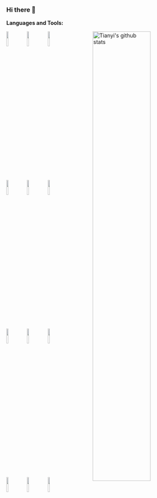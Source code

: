### Hi there 👋

<!--
**gtianyi/gtianyi** is a ✨ _special_ ✨ repository because its `README.md` (this file) appears on your GitHub profile.

Here are some ideas to get you started:

- 🔭 I’m currently working on ...
- 🌱 I’m currently learning ...
- 👯 I’m looking to collaborate on ...
- 🤔 I’m looking for help with ...
- 💬 Ask me about ...
- 📫 How to reach me: ...
- 😄 Pronouns: ...
- ⚡ Fun fact: ...
-->

**Languages and Tools:** 

<!-- Your github readme stats
You can use this api: https://github.com/anuraghazra/github-readme-stats
-->
<p>
  <a href="https://github.com/onimur/handle-path-oz">
    <img width="55%" align="right" alt="Tianyi's github stats" src="https://github-readme-stats.vercel.app/api?username=gtianyi&show_icons=true&hide_border=true" />
  </a>
  
  <!-- Your languages and tools. Be careful with the alignment. 
  You can use this sites to get logos: https://www.vectorlogo.zone or https://simpleicons.org/
  -->
  <code><img width="10%" src="https://uapprojectschool.files.wordpress.com/2015/11/devc.png"></code>
  <code><img width="10%" src="https://www.vectorlogo.zone/logos/python/python-ar21.svg"></code>
  <code><img width="10%" src="https://www.vectorlogo.zone/logos/git-scm/git-scm-ar21.svg"></code>
  <br />
  <code><img width="10%" src="https://cdn.freebiesupply.com/logos/large/2x/jenkins-logo-png-transparent.png"></code>
  <code><img width="10%" src="https://www.vectorlogo.zone/logos/atlassian_jira/atlassian_jira-ar21.svg"></code>
  <code><img width="10%" src="http://seekvectorlogo.com/wp-content/uploads/2019/04/confluence-vector-logo.png"></code>
  <br />
  <code><img width="10%" src="https://upload.wikimedia.org/wikipedia/commons/4/4f/Neovim-logo.svg"></code>
  <code><img width="10%" src="https://www.vectorlogo.zone/logos/docker/docker-ar21.svg"></code>
  <code><img width="10%" src="https://www.vectorlogo.zone/logos/json/json-ar21.svg"></code>
  <br />
  <code><img width="10%" src="https://www.vectorlogo.zone/logos/ubuntu/ubuntu-ar21.svg"></code>
  <code><img width="10%" src="https://www.fullstackpython.com/img/logos/zsh.jpg"></code>
  <code><img width="10%" src="https://www.vectorlogo.zone/logos/gnu_bash/gnu_bash-ar21.svg"></code>
</p>

